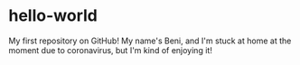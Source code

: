 # hello-world
My first repository on GitHub!
My name's Beni, and I'm stuck at home at the moment due to coronavirus, but I'm kind of enjoying it!
